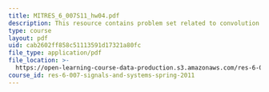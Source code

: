 ```yaml
---
title: MITRES_6_007S11_hw04.pdf
description: This resource contains problem set related to convolution.
type: course
layout: pdf
uid: cab2602ff858c51113591d17321a80fc
file_type: application/pdf
file_location: >-
  https://open-learning-course-data-production.s3.amazonaws.com/res-6-007-signals-and-systems-spring-2011/cab2602ff858c51113591d17321a80fc_MITRES_6_007S11_hw04.pdf
course_id: res-6-007-signals-and-systems-spring-2011
---
```

